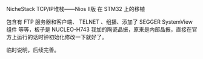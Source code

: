 NicheStack TCP/IP堆栈——Nios II版 在 STM32 上的移植

包含有 FTP 服务器和客户端、 TELNET 、组播、添加了 SEGGER SystemView 组件 等等，板子是 NUCLEO-H743 我加的陶瓷晶振，原来是内部晶振，直接在官方上运行的话时钟初始化修改一下就好了。

临时说明，后续完善。